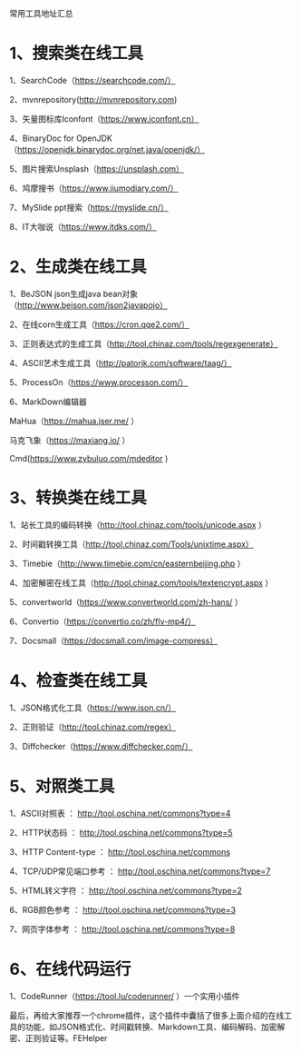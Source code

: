 



常用工具地址汇总

# 1、搜索类在线工具

1、SearchCode（https://searchcode.com/）

2、mvnrepository(http://mvnrepository.com)

3、矢量图标库Iconfont（https://www.iconfont.cn）

4、BinaryDoc for OpenJDK（https://openjdk.binarydoc.org/net.java/openjdk/）

5、图片搜索Unsplash（https://unsplash.com）

6、鸠摩搜书（https://www.jiumodiary.com/）

7、MySlide ppt搜索（https://myslide.cn/）

8、IT大咖说（https://www.itdks.com/）


# 2、生成类在线工具

1、BeJSON json生成java bean对象 （http://www.bejson.com/json2javapojo）

2、在线corn生成工具（https://cron.qqe2.com/）

3、正则表达式的生成工具（http://tool.chinaz.com/tools/regexgenerate）

4、ASCII艺术生成工具（http://patorjk.com/software/taag/）

5、ProcessOn（https://www.processon.com/）

6、MarkDown编辑器

MaHua（https://mahua.jser.me/ ）

马克飞象（https://maxiang.io/ ）

Cmd(https://www.zybuluo.com/mdeditor )


# 3、转换类在线工具

1、站长工具的编码转换（http://tool.chinaz.com/tools/unicode.aspx ）

2、时间戳转换工具（http://tool.chinaz.com/Tools/unixtime.aspx）

3、Timebie（http://www.timebie.com/cn/easternbeijing.php ）

4、加密解密在线工具（http://tool.chinaz.com/tools/textencrypt.aspx ）

5、convertworld（https://www.convertworld.com/zh-hans/ ）

6、Convertio（https://convertio.co/zh/flv-mp4/）

7、Docsmall（https://docsmall.com/image-compress）


# 4、检查类在线工具

1、JSON格式化工具（https://www.json.cn/）

2、正则验证（http://tool.chinaz.com/regex）

3、Diffchecker（https://www.diffchecker.com/）

# 5、对照类工具

1、ASCII对照表 ： http://tool.oschina.net/commons?type=4

2、HTTP状态码 ： http://tool.oschina.net/commons?type=5

3、HTTP Content-type ： http://tool.oschina.net/commons

4、TCP/UDP常见端口参考 ： http://tool.oschina.net/commons?type=7

5、HTML转义字符 ： http://tool.oschina.net/commons?type=2

6、RGB颜色参考 ： http://tool.oschina.net/commons?type=3

7、网页字体参考 ： http://tool.oschina.net/commons?type=8

# 6、在线代码运行

1、CodeRunner（https://tool.lu/coderunner/ ）一个实用小插件

最后，再给大家推荐一个chrome插件，这个插件中囊括了很多上面介绍的在线工具的功能，如JSON格式化、时间戳转换、Markdown工具、编码解码、加密解密、正则验证等。FEHelper
